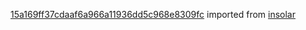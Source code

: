 [15a169ff37cdaaf6a966a11936dd5c968e8309fc](https://github.com/insolar/insolar/commit/15a169ff37cdaaf6a966a11936dd5c968e8309fc) imported from [insolar](https://github.com/insolar/insolar)
